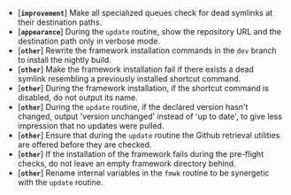 * [**`improvement`**] Make all specialized queues check for dead symlinks at their destination paths.
* [**`appearance`**] During the `update` routine, show the repository URL and the destination path only in verbose mode.
* [**`other`**] Rewrite the framework installation commands in the `dev` branch to install the nightly build.
* [**`other`**] Make the framework installation fail if there exists a dead symlink resembling a previously installed shortcut command.
* [**`other`**] During the framework installation, if the shortcut command is disabled, do not output its name.
* [**`other`**] During the `update` routine, if the declared version hasn't changed, output 'version unchanged' instead of 'up to date', to give less impression that no updates were pulled.
* [**`other`**] Ensure that during the `update` routine the Github retrieval utilities are offered before they are checked.
* [**`other`**] If the installation of the framework fails during the pre-flight checks, do not leave an empty framework directory behind.
* [**`other`**] Rename internal variables in the `fmwk` routine to be synergetic with the `update` routine.